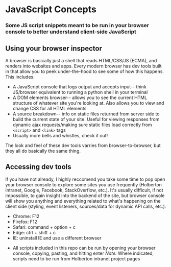 # JavaScript Concepts
### Some JS script snippets meant to be run in your browser console to better understand client-side JavaScript

## Using your browser inspector
A browser is basically just a shell that reads HTML/CSS/JS (ECMA), and renders into websites and apps. Every modern browser has dev tools built in that allow you to peek under-the-hood to see some of how this happens. This includes:
- A JavaScript console that logs output and accepts input-- think JS/browser equivalent to running a python shell in your terminal
- A DOM elements browser-- allows you to see the current HTML structure of whatever site you're looking at. Also allows you to view and change CSS for all HTML elements
- A source breakdown-- info on static files returned from server side to build the current state of your site. Useful for viewing responses from dynamic ajax requests/making sure static files load correctly from `<script>` and `<link>` tags
- Usually more bells and whistles, check it out!
    
The look and feel of these dev tools varries from browser-to-browser, but they all do basically the same thing.

## Accessing dev tools
If you have not already, I highly reccomend you take some time to pop open your browser console to explore some sites you use frequently (Holberton intranet, Google, Facebook, StackOverflow, etc.). It's usually difficult, if not impossible, to gain insight into the backend of the site, but browser console will show you anything and everything related to what's happening on the client side (styling, event listeners, sources/data for dynamic API calls, etc.).
  - Chrome: F12
  - Firefox: F12
  - Safari: command + option + c
  - Edge: ctrl + shift + c
  - IE: uninstall IE and use a different browser

* All scripts included in this repo can be run by opening your browser console, copying, pasting, and hitting enter
_Note:_ Where indicated, scripts need to be run from Holberton intranet project pages